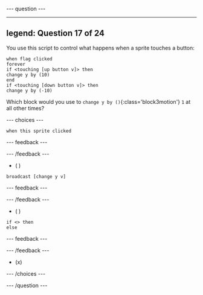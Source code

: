 --- question ---

---
legend: Question 17 of 24
---

You use this script to control what happens when a sprite touches a button:

```blocks3
when flag clicked
forever
if <touching [up button v]> then
change y by (10)
end
if <touching [down button v]> then
change y by (-10)
```

Which block would you use to `change y by ()`{:class='block3motion'} `1` at all other times?

--- choices ---

```blocks3
when this sprite clicked
```
 --- feedback ---

 --- /feedback ---

- ( )

```blocks3
broadcast [change y v]
```

 --- feedback ---

 --- /feedback ---
 
- ( )


```blocks3
if <> then
else
```

 --- feedback ---

 --- /feedback ---
 
- (x)

--- /choices ---

--- /question ---
